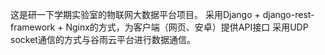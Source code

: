 这是研一下学期实验室的物联网大数据平台项目。
采用Django + django-rest-framework + Nginx的方式，为客户端（网页、安卓）提供API接口
采用UDP socket通信的方式与谷雨云平台进行数据通信。